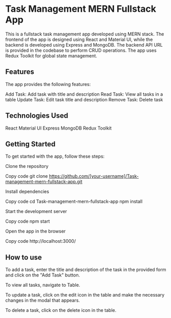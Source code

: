 # Task Management MERN Fullstack App

This is a fullstack task management app developed using MERN stack. The frontend of the app is designed using React and Material UI, while the backend is developed using Express and MongoDB. The backend API URL is provided in the codebase to perform CRUD operations. The app uses Redux Toolkit for global state management.

## Features
The app provides the following features:

Add Task: Add task with title and description
Read Task: View all tasks in a table
Update Task: Edit task title and description
Remove Task: Delete task

## Technologies Used
React
Material UI
Express
MongoDB
Redux Toolkit

## Getting Started
To get started with the app, follow these steps:

Clone the repository

Copy code
git clone https://github.com/[your-username]/Task-management-mern-fullstack-app.git

Install dependencies

Copy code
cd Task-management-mern-fullstack-app
npm install

Start the development server

Copy code
npm start

Open the app in the browser

Copy code
http://localhost:3000/

## How to use
To add a task, enter the title and description of the task in the provided form and click on the "Add Task" button.

To view all tasks, navigate to Table.

To update a task, click on the edit icon in the table and make the necessary changes in the modal that appears.

To delete a task, click on the delete icon in the table.
